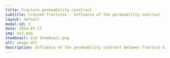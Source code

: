 ```yaml
---
title: Fracture permeability constrast
subtitle: Crossed fractures - Influence of the permeability contrast
layout: default
modal-id: 2
date: 2014-07-17
img: ex2.png
thumbnail: ex2-thumbnail.png
alt: image-alt
description: Influence of the permeability contrast between fracture & matrix is studied in this example. We compute pressure and transport solutions for the cross shaped fracture test case. Shown here is the pressure distribution. The test case also deals with the transport solution of the coupled problem.
---
```


